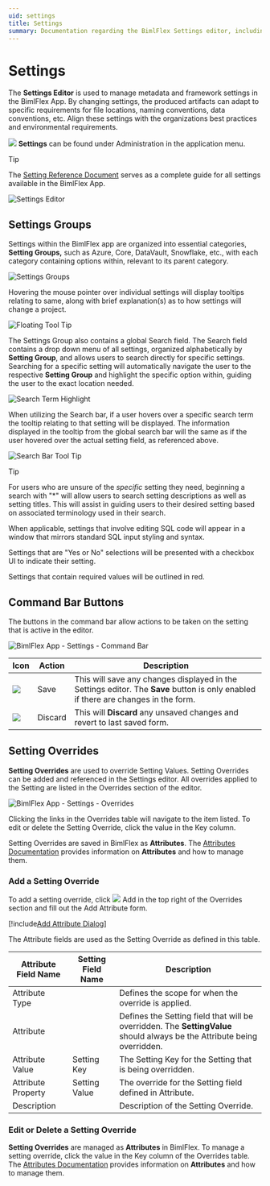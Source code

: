 ```yaml
---
uid: settings
title: Settings
summary: Documentation regarding the BimlFlex Settings editor, including editor fields, action buttons, field descriptions, setting options, and overrides.
---
```

# Settings

The **Settings Editor** is used to manage metadata and framework settings in the BimlFlex App.
By changing settings, the produced artifacts can adapt to specific requirements for file locations, naming conventions, data conventions, etc.
Align these settings with the organizations best practices and environmental requirements.

<img class="icon-col m-5" src="images/svg-icons/settings.svg" /> **Settings** can be found under Administration in the application menu.

> [!TIP]
> The [Setting Reference Document](../reference-documentation/metadata-settings.md) serves as a complete guide for all settings available in the BimlFlex App.

![Settings Editor](images/settings-editor.png "Settings Editor")

## Settings Groups

Settings within the BimlFlex app are organized into essential categories, **Setting Groups,** such as Azure, Core, DataVault, Snowflake, etc., with each category containing options within, relevant to its parent category.

![Settings Groups](images/settings-group.png "Settings Groups")

Hovering the mouse pointer over individual settings will display tooltips relating to same, along with brief explanation(s) as to how settings will change a project.

![Floating Tool Tip](images/settings-floating-tool-tip.png "Floating Tool Tips")

The Settings Group also contains a global Search field.
The Search field contains a drop down menu of all settings, organized alphabetically by **Setting Group**, and allows users to search directly for specific settings.
Searching for a specific setting will automatically navigate the user to the respective **Setting Group** and highlight the specific option within, guiding the user to the exact location needed.

![Search Term Highlight](images/search-term-highlight.gif "Search Term Highlight")

When utilizing the Search bar, if a user hovers over a specific search term the tooltip relating to that setting will be displayed.
The information displayed in the tooltip from the global search bar will the same as if the user hovered over the actual setting field, as referenced above.

![Search Bar Tool Tip](images/search-tool-tip.png "Search Bar Tool Tips")

> [!TIP]
> For users who are unsure of the *specific* setting they need, beginning a search with "*" will allow users to search setting descriptions as well as setting titles.
> This will assist in guiding users to their desired setting based on associated terminology used in their search.

When applicable, settings that involve editing SQL code will appear in a window that mirrors standard SQL input styling and syntax.

Settings that are "Yes or No" selections will be presented with a checkbox UI to indicate their setting.

Settings that contain required values will be outlined in red.

## Command Bar Buttons

The buttons in the command bar allow actions to be taken on the setting that is active in the editor.

![BimlFlex App - Settings - Command Bar](images/bfx-settings-command-bar.png "BimlFlex App - Settings - Command Bar")

<!--
![BimlFlex App - Settings - Command Bar](images/bimlflex-app-settings-command-bar.64566.png "BimlFlex App - Settings - Command Bar")
-->

| Icon                                                                       | Action  | Description                                                                                                                        |
| -------------------------------------------------------------------------- | ------- | ---------------------------------------------------------------------------------------------------------------------------------- |
| <div class="icon-col m-5"><img src="images/svg-icons/save.svg" /></div>    | Save    | This will save any changes displayed in the Settings editor. The **Save** button is only enabled if there are changes in the form. |
| <div class="icon-col m-5"><img src="images/svg-icons/discard.svg" /></div> | Discard | This will **Discard** any unsaved changes and revert to last saved form. |

## Setting Overrides

**Setting Overrides** are used to override Setting Values.
Setting Overrides can be added and referenced in the Settings editor.
All overrides applied to the Setting are listed in the Overrides section of the editor.

![BimlFlex App - Settings - Overrides](images/bimlflex-app-settings-overrides.64566.png "BimlFlex App - Settings - Overrides")

Clicking the links in the Overrides table will navigate to the item listed.
To edit or delete the Setting Override, click the value in the Key column.

Setting Overrides are saved in BimlFlex as **Attributes**.
The [Attributes Documentation](attributes.md) provides information on **Attributes** and how to manage them.

### Add a Setting Override

To add a setting override, click <img class="icon-col m-5" src="images/svg-icons/add.svg" /> Add in the top right of the Overrides section and fill out the Add Attribute form.

[!include[Add Attribute Dialog](_dialog-add-attribute.md)]

The Attribute fields are used as the Setting Override as defined in this table.

| Attribute Field Name | Setting Field Name | Description                                                                                                              |
| -------------------- | ------------------ | ------------------------------------------------------------------------------------------------------------------------ |
| Attribute Type       |                    | Defines the scope for when the override is applied.                                                                      |
| Attribute            |                    | Defines the Setting field that will be overridden. The **SettingValue** should always be the Attribute being overridden. |
| Attribute Value      | Setting Key        | The Setting Key for the Setting that is being overridden.                                                                |
| Attribute Property   | Setting Value      | The override for the Setting field defined in Attribute.                                                                 |
| Description          |                    | Description of the Setting Override.                                                                                      |

### Edit or Delete a Setting Override

**Setting Overrides** are managed as **Attributes** in BimlFlex.
To manage a setting override, click the value in the Key column of the Overrides table.
The [Attributes Documentation](attributes.md) provides information on **Attributes** and how to manage them.
